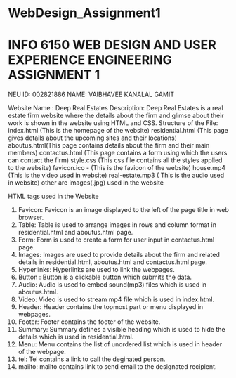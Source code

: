 # WebDesign_Assignment1
# INFO 6150 WEB DESIGN AND USER EXPERIENCE ENGINEERING ASSIGNMENT 1

NEU ID: 002821886
NAME: VAIBHAVEE KANALAL GAMIT

Website Name : Deep Real Estates 
Description: Deep Real Estates is a real estate firm website where the details about the firm and glimse about their work is shown in the website using HTML and CSS.
Structure of the File: index.html (This is the homepage of the website)
                       residential.html (This page gives details about the upcoming sites and their locations)
                       aboutus.html(This page contains details about the firm and their main members)
                       contactus.html (This page contains a form using which the users can contact the firm)
                       style.css (This css file contains all the styles applied to the website)
                       favicon.ico - (This is the favicon of the website)
                       house.mp4 (This is the video used in website)
                       real-estate.mp3 ( This is the audio used in website)
                       other are images(.jpg) used in the website

HTML tags used in the Website
  1. Favicon: Favicon is an image displayed to the left of the page title in web browser.
  2. Table: Table is used to arrange images in rows and column format in residential.html and aboutus.html page.
  3. Form: Form is used to create a form for user input in contactus.html page.
  4. Images: Images are used to provide details about the firm and related details in residential.html, aboutus.html       and contactus.html page.
  5. Hyperlinks: Hyperlinks are used to link the webpages.
  6. Button : Button is a clickable button which submits the data.
  7. Audio: Audio is used to embed sound(mp3) files which is used in aboutus.html.
  8. Video: Video is used to stream mp4 file which is used in index.html.
  9. Header: Header contains the topmost part or menu displayed in webpages.
  10. Footer: Footer contains the footer of the website.
  11. Summary: Summary defines a visible heading which is used to hide the details which is used in residential.html.
  12. Menu: Menu contains the list of unordered list which is used in header of the webpage.
  13. tel: Tel contains a link to call the deginated person.
  14. mailto: mailto contains link to send email to the designated recipient.

 

